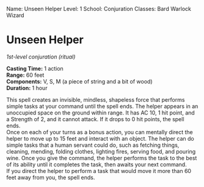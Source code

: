 Name: Unseen Helper
Level: 1
School: Conjuration
Classes: Bard
         Warlock
         Wizard

# Unseen Helper 
_1st-level conjuration (ritual)_ 

**Casting Time:** 1 action    
**Range:** 60 feet    
**Components:** V, S, M (a piece of string and a bit of wood)    
**Duration:** 1 hour 

This spell creates an invisible, mindless, shapeless force that performs simple tasks at your command until the spell ends. The helper appears in an unoccupied space on the ground within range. It has AC 10, 1 hit point, and a Strength of 2, and it cannot attack. If it drops to 0 hit points, the spell ends.    
Once on each of your turns as a bonus action, you can mentally direct the helper to move up to 15 feet and interact with an object. The helper can do simple tasks that a human servant could do, such as fetching things, cleaning, mending, folding clothes, lighting fires, serving food, and pouring wine. Once you give the command, the helper performs the task to the best of its ability until it completes the task, then awaits your next command.    
If you direct the helper to perform a task that would move it more than 60 feet away from you, the spell ends.